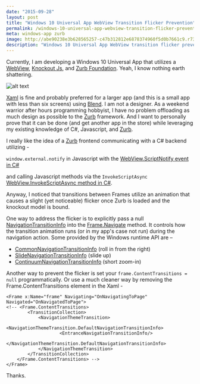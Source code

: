 ```yaml
---
date: "2015-09-28"
layout: post
title: "Windows 10 Universal App WebView Transition Flicker Prevention"
permalink: /windows-10-universal-app-webview-transition-flicker-prevention
meta: windows-app zurb
image: http://abe90238e3b628565257-c47b312812e6878374960f5d0b7661c9.r73.cf1.rackcdn.com/webview-flicker.jpg
description: "Windows 10 Universal App WebView transition flicker prevention with Zurb and knockoutjs."
---
```

Currently, I am developing a Windows 10 Universal App that utilizes a [WebView](https://msdn.microsoft.com/en-us/library/windows/apps/windows.ui.xaml.controls.webview), [Knockout Js](http://knockoutjs.com), and [Zurb Foundation](http://foundation.zurb.com).  Yeah, I know nothing earth shattering.

![alt text](http://abe90238e3b628565257-c47b312812e6878374960f5d0b7661c9.r73.cf1.rackcdn.com/webview-flicker.jpg "Webview Flicker")

[Xaml](https://msdn.microsoft.com/en-us/library/cc295302%28v=expression.40%29.aspx) is fine and probably preferred for a larger app (and this is a small app with less than six screens) using [Blend](https://en.wikipedia.org/wiki/Microsoft_Blend).  I am not a designer.  As a weekend warrior after hours programming hobbyist, I have no problem offloading as much design as possible to the [Zurb](http://foundation.zurb.com/) framework.  And I want to personally prove that it can be done (and get another app in the store) while leveraging my existing knowledge of C#, Javascript, and [Zurb](http://foundation.zurb.com/).

I really like the idea of a [Zurb](http://foundation.zurb.com) frontend communicating with a C# backend utilizing -

`window.external.notify` in Javascript with the [WebView.ScriptNotify event in C#](https://msdn.microsoft.com/en-us/library/windows/apps/windows.ui.xaml.controls.webview.scriptnotify.aspx)

and calling Javascript methods via the `InvokeScriptAsync` [WebView.InvokeScriptAsync method in C#](https://msdn.microsoft.com/en-us/library/windows/apps/windows.ui.xaml.controls.webview.invokescriptasync.aspx).

Anyway, I noticed that transitions between Frames utilize an animation that causes a slight (yet noticeable) flicker once Zurb is loaded and the knockout model is bound.

One way to address the flicker is to explicitly pass a null [NavigationTransitionInfo](https://msdn.microsoft.com/en-us/library/windows/apps/windows.ui.xaml.media.animation.navigationtransitioninfo.aspx) into the [Frame.Navigate](https://msdn.microsoft.com/en-us/library/windows/apps/windows.ui.xaml.controls.frame.navigate.aspx) method. It controls how the transition animation runs (or in my app's case not run) during the navigation action. Some provided by the Windows runtime API are – 

* [CommonNavigationTransitionInfo](https://msdn.microsoft.com/en-us/library/windows/apps/windows.ui.xaml.media.animation.commonnavigationtransitioninfo.commonnavigationtransitioninfo.aspx) (roll in from the right)
* [SlideNavigationTransitionInfo](https://msdn.microsoft.com/en-us/library/windows/apps/windows.ui.xaml.media.animation.slidenavigationtransitioninfo.slidenavigationtransitioninfo.aspx) (slide up)
* [ContinuumNavigationTransitionInfo](https://msdn.microsoft.com/en-us/library/windows/apps/windows.ui.xaml.media.animation.continuumnavigationtransitioninfo.isentranceelementproperty.aspx) (short zoom-in)

Another way to prevent the flicker is set your ```frame.ContentTransitions = null``` programmatically. Or use a much cleaner way by removing the Frame.ContentTransitions element in the Xaml - 


	<Frame x:Name="frame" Navigating="OnNavigatingToPage" Navigated="OnNavigatedToPage">
	<!-- <Frame.ContentTransitions>
			<TransitionCollection>
				<NavigationThemeTransition>
					<NavigationThemeTransition.DefaultNavigationTransitionInfo>
						<EntranceNavigationTransitionInfo/>
					</NavigationThemeTransition.DefaultNavigationTransitionInfo>
				</NavigationThemeTransition>
			</TransitionCollection>
		</Frame.ContentTransitions> -->
	</Frame>

Thanks.